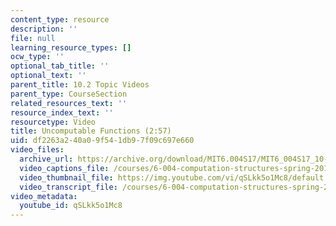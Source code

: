 ```yaml
---
content_type: resource
description: ''
file: null
learning_resource_types: []
ocw_type: ''
optional_tab_title: ''
optional_text: ''
parent_title: 10.2 Topic Videos
parent_type: CourseSection
related_resources_text: ''
resource_index_text: ''
resourcetype: Video
title: Uncomputable Functions (2:57)
uid: df2263a2-40a0-9f54-1db9-7f09c697e660
video_files:
  archive_url: https://archive.org/download/MIT6.004S17/MIT6_004S17_10-02-07_300k.mp4
  video_captions_file: /courses/6-004-computation-structures-spring-2017/906169a82b2059d0a755aa239c7eddeb_qSLkk5o1Mc8.vtt
  video_thumbnail_file: https://img.youtube.com/vi/qSLkk5o1Mc8/default.jpg
  video_transcript_file: /courses/6-004-computation-structures-spring-2017/8b55bf530030cec033f034f1577a4389_qSLkk5o1Mc8.pdf
video_metadata:
  youtube_id: qSLkk5o1Mc8
---
```

